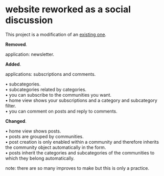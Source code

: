 # website reworked as a social discussion

This project is a modification of an [existing one](https://github.com/pythonlessons/Django_tutorials).

**Removed**.

application: newsletter.


**Added**.

applications: subscriptions and comments.

• subcategories.  
• subcategories related by categories.  
• you can subscribe to the communities you want.  
• home view shows your subscriptions and a category and subcategory filter.  
• you can comment on posts and reply to comments.  


**Changed**.

• home view shows posts.  
• posts are grouped by communities.  
• post creation is only enabled within a community and therefore inherits the community object automatically in the form.  
• posts inherit the categories and subcategories of the communities to which they belong automatically.  


note: there are so many improves to make but this is only a practice.










